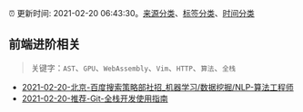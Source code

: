 :alarm_clock: 更新时间: 2021-02-20 06:43:30。[来源分类](../README.md)、[标签分类](../TAGS.md)、[时间分类](../TIMELINE.md)

## 前端进阶相关


> 关键字：`AST`、`GPU`、`WebAssembly`、`Vim`、`HTTP`、`算法`、`全栈`



- [2021-02-20-北京-百度搜索策略部社招_机器学习/数据挖掘/NLP-算法工程师](https://www.v2ex.com/t/754564) 
- [2021-02-20-推荐-Git-全栈开发使用指南](https://toutiao.io/k/v4gks4h) 